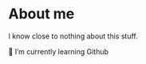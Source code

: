 # About me
I know close to nothing about this stuff.

<!--
**HS-Private-CH/HS-Private-CH** is a ✨ _special_ ✨ repository because its `README.md` (this file) appears on your GitHub profile.
--!>
🌱 I’m currently learning Github
